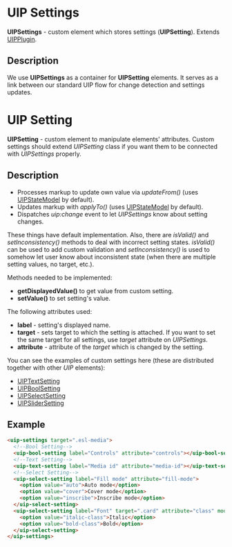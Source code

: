 # UIP Settings

**UIPSettings** - custom element which stores settings (**UIPSetting**).
Extends [UIPPlugin](src/core/README.md#uip-plugin).

## Description

We use **UIPSettings** as a container for **UIPSetting** elements. It serves as a link between
our standard UIP flow for change detection and settings updates.

# UIP Setting

**UIPSetting** - custom element to manipulate elements' attributes. Custom settings should extend
*UIPSetting* class if you want them to be connected with *UIPSettings* properly.

## Description

- Processes markup to update own value via *updateFrom()* (uses [UIPStateModel](src/core/README.md#uip-state-model) by default).
- Updates markup with *applyTo()* (uses [UIPStateModel](src/core/README.md#uip-state-model) by default).
- Dispatches *uip:change* event to let *UIPSettings* know about setting changes.

These things have default implementation. Also, there are *isValid()* and *setInconsistency()* methods to deal with
incorrect setting states. *isValid()* can be used to add custom validation and *setInconsistency()* is used to somehow
let user know about inconsistent state (when there are multiple setting values, no target, etc.).

Methods needed to be implemented:
- **getDisplayedValue()** to get value from custom setting.
- **setValue()** to set setting's value.

The following attributes used:
- **label** - setting's displayed name.
- **target** - sets target to which the setting is attached. If you want to set the same target for all settings, use *target* attribute on *UIPSettings*. 
- **attribute** - attribute of the *target* which is changed by the setting.

You can see the examples of custom settings here (these are distributed together with other *UIP* elements):
- [UIPTextSetting](src/settings/text-setting/README.md)
- [UIPBoolSetting](src/settings/bool-setting/README.md)
- [UIPSelectSetting](src/settings/select-setting/README.md)
- [UIPSliderSetting](src/settings/slider-setting/README.md)
  
## Example

```html
<uip-settings target=".esl-media">
  <!--Bool Setting-->
  <uip-bool-setting label="Controls" attribute="controls"></uip-bool-setting>
  <!--Text Setting-->
  <uip-text-setting label="Media id" attribute="media-id"></uip-text-setting>
  <!--Select Setting-->
  <uip-select-setting label="Fill mode" attribute="fill-mode">
    <option value="auto">Auto mode</option>
    <option value="cover">Cover mode</option>
    <option value="inscribe">Inscribe mode</option>
  </uip-select-setting>
  <uip-select-setting label="Font" target=".card" attribute="class" mode="append">
    <option value="italic-class">Italic</option>
    <option value="bold-class">Bold</option>
  </uip-select-setting>
</uip-settings>
```
